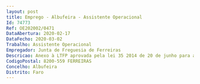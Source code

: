 ```yaml
--- 
layout: post
title: Emprego - Albufeira - Assistente Operacional
Id: 74773
Ref: OE202002/0471
DataAbertura: 2020-02-17
DataFecho: 2020-03-02
Trabalho: Assistente Operacional
Empregador: Junta de Freguesia de Ferreiras
Descricao: Anexo à LTFP aprovada pela lei 35 2014 de 20 de junho para assistente operacional, com obrigatoriedade de detenção de carta de pesados.
CodigoPostal: 8200-559 FERREIRAS
Concelho: Albufeira
Distrito: Faro
--- 
```

